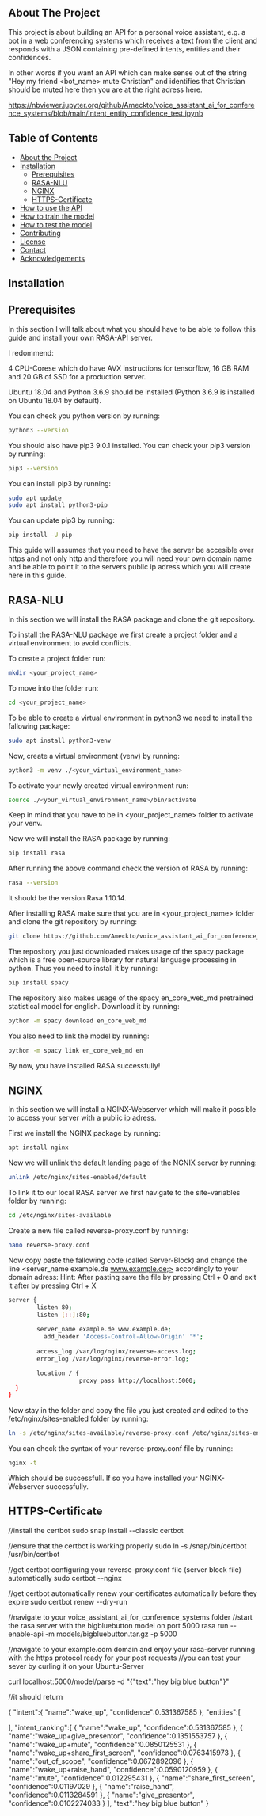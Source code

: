 ## About The Project
This project is about building an API for a personal voice assistant, e.g. a bot in a web conferencing systems which receives a text from the client and responds with a JSON containing pre-defined intents, entities and their confidences. 

In other words if you want an API which can make sense out of the string "Hey my friend <bot_name> mute Christian" and identifies that Christian should be muted here then you are at the right adress here. 

https://nbviewer.jupyter.org/github/Ameckto/voice_assistant_ai_for_conference_systems/blob/main/intent_entity_confidence_test.ipynb

## Table of Contents

* [About the Project](#about-the-project)
* [Installation](#installation)
  * [Prerequisites](#prerequisites)
  * [RASA-NLU](#rasa-nlu)
  * [NGINX](#nginx)
  * [HTTPS-Certificate](#https-certificate)
* [How to use the API](#usage)
* [How to train the model](#train)
* [How to test the model](#test)
* [Contributing](#contributing)
* [License](#license)
* [Contact](#contact)
* [Acknowledgements](#acknowledgements)


## Installation

## Prerequisites

In this section I will talk about what you should have to be able to follow this guide and install your own RASA-API server. 

I redommend:

4 CPU-Corese which do have AVX instructions for tensorflow, 
16 GB RAM and 20 GB of SSD for a production server. 

Ubuntu 18.04 and Python 3.6.9 should be installed (Python 3.6.9 is installed on Ubuntu 18.04 by default).

You can check you python version by running:

```sh
python3 --version
```

You should also have pip3 9.0.1 installed.
You can check your pip3 version by running: 
```sh
pip3 --version
```

You can install pip3 by running:
```sh
sudo apt update
sudo apt install python3-pip
```

You can update pip3 by running:
```sh
pip install -U pip
```

This guide will assumes that you need to have the server be accesible over https and not only http and therefore you will need 
your own domain name and be able to point it to the servers public ip adress which you will create here in this guide. 


## RASA-NLU

In this section we will install the RASA package and clone the git repository. 

To install the RASA-NLU package we first create a project folder and a virtual environment to avoid conflicts.  

To create a project folder run:
```sh
mkdir <your_project_name>
```

To move into the folder run: 
```sh
cd <your_project_name>
```

To be able to create a virtual environment in python3 we need to install the fallowing package: 
```sh
sudo apt install python3-venv
```

Now, create a virtual environment (venv) by running: 
```sh
python3 -m venv ./<your_virtual_environment_name>
```

To activate your newly created virtual environment run:
```sh
source ./<your_virtual_environment_name>/bin/activate
```
Keep in mind that you have to be in <your_project_name> folder to activate your venv. 

Now we will install the RASA package by running: 
```sh
pip install rasa
```
After running the above command check the version of RASA by running: 
```sh
rasa --version
```
It should be the version Rasa 1.10.14.

After installing RASA make sure that you are in <your_project_name> folder and clone the git repository by running: 
```sh
git clone https://github.com/Ameckto/voice_assistant_ai_for_conference_systems.git
```

The repository you just downloaded makes usage of the spacy package which is a free open-source library for natural language processing in python. 
Thus you need to install it by running:

```sh
pip install spacy
```

The repository also makes usage of the spacy en_core_web_md pretrained statistical model for english. Download it by running:
```sh
python -m spacy download en_core_web_md
```

You also need to link the model by running: 
```sh
python -m spacy link en_core_web_md en
```

By now, you have installed RASA successfully!  

## NGINX

In this section we will install a NGINX-Webserver which will make it possible to access your server with a public ip adress. 

First we install the NGINX package by running: 
```sh
apt install nginx
```
Now we will unlink the default landing page of the NGNIX server by running: 
```sh
unlink /etc/nginx/sites-enabled/default
```
To link it to our local RASA server we first navigate to the site-variables folder by running: 
```sh
cd /etc/nginx/sites-available
```

Create a new file called reverse-proxy.conf by running: 
```sh
nano reverse-proxy.conf
```

Now copy paste the fallowing code (called Server-Block) and change the line <server_name example.de www.example.de;> accordingly to your domain adress: 
Hint: After pasting save the file by pressing Ctrl + O and exit it after by pressing Ctrl + X

```sh
server {
        listen 80;
        listen [::]:80;
        
        server_name example.de www.example.de;
	      add_header 'Access-Control-Allow-Origin' '*';
  
        access_log /var/log/nginx/reverse-access.log;
        error_log /var/log/nginx/reverse-error.log;

        location / {
                    proxy_pass http://localhost:5000;
  }
}
```

Now stay in the folder and copy the file you just created and edited to the /etc/nginx/sites-enabled folder by running:
```sh
ln -s /etc/nginx/sites-available/reverse-proxy.conf /etc/nginx/sites-enabled/reverse-proxy.conf
```

You can check the syntax of your reverse-proxy.conf file by running: 
```sh
nginx -t
```
Which should be successfull. If so you have installed your NGINX-Webserver successfully. 

## HTTPS-Certificate



//install the certbot
sudo snap install --classic certbot


//ensure that the certbot is working properly
sudo ln -s /snap/bin/certbot /usr/bin/certbot

//get certbot configuring your reverse-proxy.conf file (server block file) automatically
sudo certbot --nginx

//get certbot automatically renew your certificates automatically before they expire
sudo certbot renew --dry-run


//navigate to your voice_assistant_ai_for_conference_systems folder
//start the rasa server with the bigbluebutton model on port 5000
rasa run --enable-api -m models/bigbluebutton.tar.gz -p 5000

//navigate to your example.com domain and enjoy your rasa-server running with the https protocol ready for your post requests
//you can test your sever by curling it on your Ubuntu-Server 

curl localhost:5000/model/parse -d "{\"text\":\"hey big blue button\"}"

//it should return

{
   "intent":{
      "name":"wake_up",
      "confidence":0.531367585
   },
   "entities":[
      
   ],
   "intent_ranking":[
      {
         "name":"wake_up",
         "confidence":0.531367585
      },
      {
         "name":"wake_up+give_presentor",
         "confidence":0.1351553757
      },
      {
         "name":"wake_up+mute",
         "confidence":0.0850125531
      },
      {
         "name":"wake_up+share_first_screen",
         "confidence":0.0763415973
      },
      {
         "name":"out_of_scope",
         "confidence":0.0672892096
      },
      {
         "name":"wake_up+raise_hand",
         "confidence":0.0590120959
      },
      {
         "name":"mute",
         "confidence":0.012295431
      },
      {
         "name":"share_first_screen",
         "confidence":0.01197029
      },
      {
         "name":"raise_hand",
         "confidence":0.0113284591
      },
      {
         "name":"give_presentor",
         "confidence":0.0102274033
      }
   ],
   "text":"hey big blue button"
}


